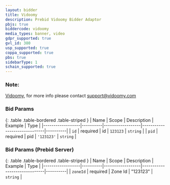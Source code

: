 ```yaml
---
layout: bidder
title: Vidoomy
description: Prebid Vidoomy Bidder Adaptor
pbjs: true
biddercode: vidoomy
media_types: banner, video
gdpr_supported: true
gvl_id: 380
usp_supported: true
coppa_supported: true
pbs: true
sidebarType: 1
schain_supported: true
---
```


### Note:
[Vidoomy](https://vidoomy.com/), for more info please contact support@vidoomy.com

### Bid Params

{: .table .table-bordered .table-striped }
| Name             | Scope    | Description      | Example                      | Type     |
|------------------|----------|------------------|------------------------------|----------|
| `id` | required | id  | `123123` | `string` |
| `pid`   | required | pid | `'123123'` | `string` |


### Bid Params (Prebid Server)

{: .table .table-bordered .table-striped }
| Name             | Scope    | Description      | Example                      | Type     |
|------------------|----------|------------------|------------------------------|----------|
| `zoneId` | required | Zone Id  | "123123" | `string` |

